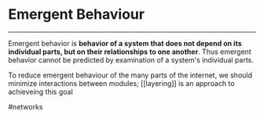 # Emergent Behaviour
---
Emergent behavior is **behavior of a system that does not depend on its individual parts, but on their relationships to one another**. Thus emergent behavior cannot be predicted by examination of a system's individual parts.

To reduce emergent behaviour of the many parts of the internet, we should minimize interactions between modules; [[layering]] is an approach to achieveing this goal

#networks 